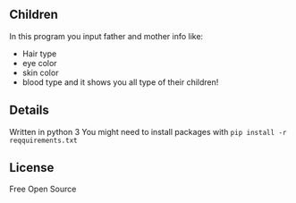 ## Children

In this program you input father and mother info like:
- Hair type
- eye color
- skin color
- blood type
and it shows you all type of their children!

## Details
Written in python 3
You might need to install packages with `pip install -r reqquirements.txt`

## License
Free Open Source
